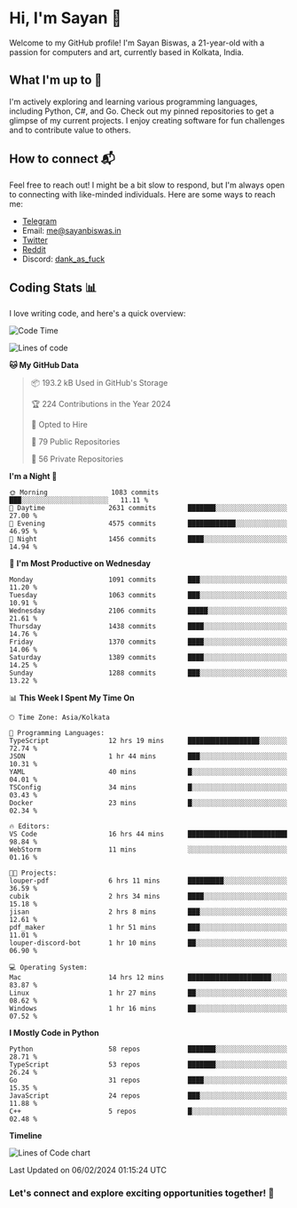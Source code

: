 # Hi, I'm Sayan 👋

Welcome to my GitHub profile! I'm Sayan Biswas, a 21-year-old with a passion for computers and art, currently based in Kolkata, India.

## What I'm up to 🚀

I'm actively exploring and learning various programming languages, including Python, C#, and Go. Check out my pinned repositories to get a glimpse of my current projects. I enjoy creating software for fun challenges and to contribute value to others.

## How to connect 📬

Feel free to reach out! I might be a bit slow to respond, but I'm always open to connecting with like-minded individuals. Here are some ways to reach me:

- [Telegram](https://t.me/dank_as_fuck)
- Email: [me@sayanbiswas.in](mailto:me@sayanbiswas.in)
- [Twitter](https://twitter.com/TheDankDel)
- [Reddit](https://www.reddit.com/user/dank_as_fuck_/)
- Discord: [dank_as_fuck](https://discordapp.com/users/506536929152466945)

## Coding Stats 📊

I love writing code, and here's a quick overview:

<!--START_SECTION:waka-->
![Code Time](http://img.shields.io/badge/Code%20Time-1%2C470%20hrs%2052%20mins-blue)

![Lines of code](https://img.shields.io/badge/From%20Hello%20World%20I%27ve%20Written-6.7%20million%20lines%20of%20code-blue)

**🐱 My GitHub Data** 

> 📦 193.2 kB Used in GitHub's Storage 
 > 
> 🏆 224 Contributions in the Year 2024
 > 
> 💼 Opted to Hire
 > 
> 📜 79 Public Repositories 
 > 
> 🔑 56 Private Repositories 
 > 
**I'm a Night 🦉** 

```text
🌞 Morning                1083 commits        ███░░░░░░░░░░░░░░░░░░░░░░   11.11 % 
🌆 Daytime                2631 commits        ███████░░░░░░░░░░░░░░░░░░   27.00 % 
🌃 Evening                4575 commits        ████████████░░░░░░░░░░░░░   46.95 % 
🌙 Night                  1456 commits        ████░░░░░░░░░░░░░░░░░░░░░   14.94 % 
```
📅 **I'm Most Productive on Wednesday** 

```text
Monday                   1091 commits        ███░░░░░░░░░░░░░░░░░░░░░░   11.20 % 
Tuesday                  1063 commits        ███░░░░░░░░░░░░░░░░░░░░░░   10.91 % 
Wednesday                2106 commits        █████░░░░░░░░░░░░░░░░░░░░   21.61 % 
Thursday                 1438 commits        ████░░░░░░░░░░░░░░░░░░░░░   14.76 % 
Friday                   1370 commits        ████░░░░░░░░░░░░░░░░░░░░░   14.06 % 
Saturday                 1389 commits        ████░░░░░░░░░░░░░░░░░░░░░   14.25 % 
Sunday                   1288 commits        ███░░░░░░░░░░░░░░░░░░░░░░   13.22 % 
```


📊 **This Week I Spent My Time On** 

```text
🕑︎ Time Zone: Asia/Kolkata

💬 Programming Languages: 
TypeScript               12 hrs 19 mins      ██████████████████░░░░░░░   72.74 % 
JSON                     1 hr 44 mins        ███░░░░░░░░░░░░░░░░░░░░░░   10.31 % 
YAML                     40 mins             █░░░░░░░░░░░░░░░░░░░░░░░░   04.01 % 
TSConfig                 34 mins             █░░░░░░░░░░░░░░░░░░░░░░░░   03.43 % 
Docker                   23 mins             █░░░░░░░░░░░░░░░░░░░░░░░░   02.34 % 

🔥 Editors: 
VS Code                  16 hrs 44 mins      █████████████████████████   98.84 % 
WebStorm                 11 mins             ░░░░░░░░░░░░░░░░░░░░░░░░░   01.16 % 

🐱‍💻 Projects: 
louper-pdf               6 hrs 11 mins       █████████░░░░░░░░░░░░░░░░   36.59 % 
cubik                    2 hrs 34 mins       ████░░░░░░░░░░░░░░░░░░░░░   15.18 % 
jisan                    2 hrs 8 mins        ███░░░░░░░░░░░░░░░░░░░░░░   12.61 % 
pdf_maker                1 hr 51 mins        ███░░░░░░░░░░░░░░░░░░░░░░   11.01 % 
louper-discord-bot       1 hr 10 mins        ██░░░░░░░░░░░░░░░░░░░░░░░   06.90 % 

💻 Operating System: 
Mac                      14 hrs 12 mins      █████████████████████░░░░   83.87 % 
Linux                    1 hr 27 mins        ██░░░░░░░░░░░░░░░░░░░░░░░   08.62 % 
Windows                  1 hr 16 mins        ██░░░░░░░░░░░░░░░░░░░░░░░   07.52 % 
```

**I Mostly Code in Python** 

```text
Python                   58 repos            ███████░░░░░░░░░░░░░░░░░░   28.71 % 
TypeScript               53 repos            ███████░░░░░░░░░░░░░░░░░░   26.24 % 
Go                       31 repos            ████░░░░░░░░░░░░░░░░░░░░░   15.35 % 
JavaScript               24 repos            ███░░░░░░░░░░░░░░░░░░░░░░   11.88 % 
C++                      5 repos             █░░░░░░░░░░░░░░░░░░░░░░░░   02.48 % 
```



**Timeline**

![Lines of Code chart](https://raw.githubusercontent.com/Dank-del/Dank-del/main/assets/bar_graph.png)


 Last Updated on 06/02/2024 01:15:24 UTC
<!--END_SECTION:waka-->

### Let's connect and explore exciting opportunities together! 🚀
